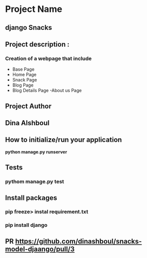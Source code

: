 # Project Name

## django Snacks

## Project description :

### Creation of a webpage that include
 - Base Page
- Home Page
- Snack Page
- Blog Page
- Blog Details Page
-About us Page 

## Project Author

## Dina Alshboul

## How to initialize/run your application

**python manage.py runserver**

## Tests

### pythom manage.py test

## Install packages
### pip freeze> instal requirement.txt
### pip install django

## PR https://github.com/dinashboul/snacks-model-djaango/pull/3